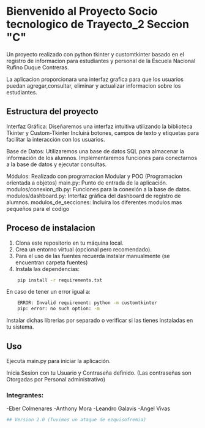 # Bienvenido al Proyecto Socio tecnologico de Trayecto_2 Seccion "C"

Un proyecto realizado con python tkinter y customtkinter basado en el registro de informacion para estudiantes y personal de la Escuela Nacional Rufino Duque Contreras.

La aplicacion proporcionara una interfaz grafica para que los usuarios puedan
agregar,consultar, eliminar y actualizar informacion sobre los estudiantes.

## Estructura del proyecto
Interfaz Gráfica:
    Diseñaremos una interfaz intuitiva utilizando la biblioteca Tkinter y Custom-Tkinter
    Incluirá botones, campos de texto y etiquetas para facilitar la interacción con los usuarios.

Base de Datos:
    Utilizaremos una base de datos SQL para almacenar la información de los alumnos.
    Implementaremos funciones para conectarnos a la base de datos y ejecutar consultas.

Módulos:
Realizado con programacion Modular y POO (Programacion orientada a objetos)
main.py: Punto de entrada de la aplicación.
modulos/conexion_db.py: Funciones para la conexión a la base de datos.
modulos/dashboard.py: Interfaz gráfica del dashboard de registro de alumnos.
modulos_de_secciones: Incluira los diferentes modulos mas pequeños para el codigo

## Proceso de instalacion
1. Clona este repositorio en tu máquina local.
2. Crea un entorno virtual (opcional pero recomendado).
3. Para el uso de las fuentes recuerda instalar manualmente (se encuentran carpeta fuentes)
4. Instala las dependencias:

```bash
    pip install -r requirements.txt
```
En caso de tener un error igual a:

```bash
    ERROR: Invalid requirement: python -m customtkinter
    pip: error: no such option: -m
```
Instalar dichas librerias por separado o verificar si las tienes instaladas 
en tu sistema.

## Uso
Ejecuta main.py para iniciar la aplicación.

Inicia Sesion con tu Usuario y Contraseña definido. 
(Las contraseñas son Otorgadas por Personal administrativo)

### Integrantes:
-Eber Colmenares
-Anthony Mora
-Leandro Galavis
-Angel Vivas

```bash
## Version 2.0 (Tuvimos un ataque de ezquisofremia)
```